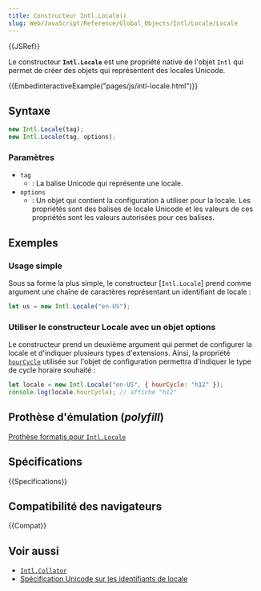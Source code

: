 ```yaml
---
title: Constructeur Intl.Locale()
slug: Web/JavaScript/Reference/Global_Objects/Intl/Locale/Locale
---
```


{{JSRef}}

Le constructeur **`Intl.Locale`** est une propriété native de l'objet `Intl` qui permet de créer des objets qui représentent des locales Unicode.

{{EmbedInteractiveExample("pages/js/intl-locale.html")}}

## Syntaxe

```js
new Intl.Locale(tag);
new Intl.Locale(tag, options);
```

### Paramètres

- `tag`
  - : La balise Unicode qui représente une locale.
- `options`
  - : Un objet qui contient la configuration à utiliser pour la locale. Les propriétés sont des balises de locale Unicode et les valeurs de ces propriétés sont les valeurs autorisées pour ces balises.

## Exemples

### Usage simple

Sous sa forme la plus simple, le constructeur [`Intl.Locale`] prend comme argument une chaîne de caractères représentant un identifiant de locale&nbsp;:

```js
let us = new Intl.Locale("en-US");
```

### Utiliser le constructeur Locale avec un objet options

Le constructeur prend un deuxième argument qui permet de configurer la locale et d'indiquer plusieurs types d'extensions. Ainsi, la propriété [`hourCycle`](/fr/docs/Web/JavaScript/Reference/Global_Objects/Intl/Locale/hourCycle) utilisée sur l'objet de configuration permettra d'indiquer le type de cycle horaire souhaité&nbsp;:

```js
let locale = new Intl.Locale("en-US", { hourCycle: "h12" });
console.log(locale.hourCycle); // affiche "h12"
```

## Prothèse d'émulation (<i lang="en">polyfill</i>)

[Prothèse formatjs pour `Intl.Locale`](https://formatjs.io/docs/polyfills/intl-locale)

## Spécifications

{{Specifications}}

## Compatibilité des navigateurs

{{Compat}}

## Voir aussi

- [`Intl.Collator`](/fr/docs/Web/JavaScript/Reference/Global_Objects/Intl/Collator)
- [Spécification Unicode sur les identifiants de locale](https://www.unicode.org/reports/tr35/#Canonical_Unicode_Locale_Identifiers)
